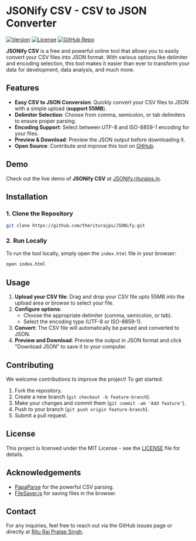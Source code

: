 # JSONify CSV - CSV to JSON Converter

[![Version](https://img.shields.io/badge/version-1.0.0-blue)](https://github.com/theriturajps/JSONify)
[![License](https://img.shields.io/badge/license-MIT-green)](https://github.com/theriturajps/JSONify/LICENSE)
[![GitHub Repo](https://img.shields.io/badge/GitHub-Repo-blue?logo=github)](https://github.com/theriturajps/JSONify)

**JSONify CSV** is a free and powerful online tool that allows you to easily convert your CSV files into JSON format. With various options like delimiter and encoding selection, this tool makes it easier than ever to transform your data for development, data analysis, and much more.

## Features

- **Easy CSV to JSON Conversion**: Quickly convert your CSV files to JSON with a simple upload (**support 55MB**).
- **Delimiter Selection**: Choose from comma, semicolon, or tab delimiters to ensure proper parsing.
- **Encoding Support**: Select between UTF-8 and ISO-8859-1 encoding for your files.
- **Preview & Download**: Preview the JSON output before downloading it.
- **Open Source**: Contribute and improve this tool on [GitHub](https://github.com/theriturajps/JSONify).

## Demo

Check out the live demo of **JSONify CSV** at [JSONify.riturajps.in](https://jsonify.riturajps.in).

## Installation

### 1. Clone the Repository

```bash
git clone https://github.com/theriturajps/JSONify.git
```

### 2. Run Locally

To run the tool locally, simply open the `index.html` file in your browser:

```bash
open index.html
```

## Usage

1. **Upload your CSV file**: Drag and drop your CSV file upto 55MB into the upload area or browse to select your file.
2. **Configure options**:
   - Choose the appropriate delimiter (comma, semicolon, or tab).
   - Select the encoding type (UTF-8 or ISO-8859-1).
3. **Convert**: The CSV file will automatically be parsed and converted to JSON.
4. **Preview and Download**: Preview the output in JSON format and click "Download JSON" to save it to your computer.

## Contributing

We welcome contributions to improve the project! To get started:

1. Fork the repository.
2. Create a new branch (`git checkout -b feature-branch`).
3. Make your changes and commit them (`git commit -am 'Add feature'`).
4. Push to your branch (`git push origin feature-branch`).
5. Submit a pull request.

## License

This project is licensed under the MIT License - see the [LICENSE](LICENSE) file for details.

## Acknowledgements

- [PapaParse](https://www.papaparse.com/) for the powerful CSV parsing.
- [FileSaver.js](https://github.com/eligrey/FileSaver.js/) for saving files in the browser.

## Contact

For any inquiries, feel free to reach out via the GitHub issues page or directly at [Ritu Raj Pratap Singh](https://www.instagram.com/riturajps).
